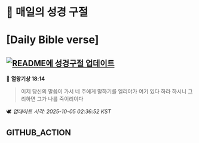 # 🙏 매일의 성경 구절
# [Daily Bible verse]
## [![README에 성경구절 업데이트](https://github.com/DONGSUKA/first_test/actions/workflows/update-readme-bible.yml/badge.svg)](https://github.com/DONGSUKA/first_test/actions/workflows/update-readme-bible.yml)
<!-- START_BIBLE_VERSE -->
📖 **열왕기상 18:14**
> 이제 당신의 말씀이 가서 네 주에게 말하기를 엘리야가 여기 있다 하라 하시니 그리하면 그가 나를 죽이리이다

🕊️ _업데이트 시각: 2025-10-05 02:36:52 KST_
  <!-- END_BIBLE_VERSE -->
## GITHUB_ACTION
